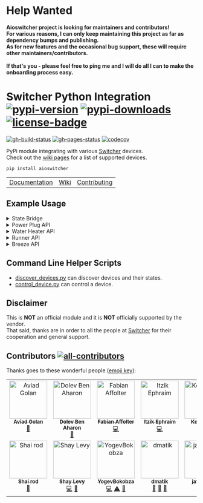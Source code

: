 # Help Wanted

<p align="left">
<strong>
Aioswitcher project is looking for maintainers and contributors!<br/>
For various reasons, I can only keep maintaining this project as far as dependency bumps and publishing.<br/>
As for new features and the occasional bug support, these will require other maintainers/contributors.<br/>
<br/>
If that's you - please feel free to ping me and I will do all I can to make the onboarding process easy.
</strong>
</p>

# Switcher Python Integration</br>[![pypi-version]][11] [![pypi-downloads]][11] [![license-badge]][4]

[![gh-build-status]][7] [![gh-pages-status]][8] [![codecov]][3]

PyPi module integrating with various [Switcher][12] devices.</br>
Check out the [wiki pages][0] for a list of supported devices.

```shell
pip install aioswitcher
```

<table>
  <td><a href="https://aioswitcher.tomfi.info/">Documentation</a></td>
  <td><a href="https://github.com/TomerFi/aioswitcher/wiki">Wiki</a></td>
  <td><a href="https://github.com/TomerFi/aioswitcher/blob/dev/CONTRIBUTING.md">Contributing</a></td>
</table>

## Example Usage

<details>
  <summary>State Bridge</summary>

```python
async def print_devices(delay):
    def on_device_found_callback(device):
        # a switcher device will broadcast a state message approximately every 4 seconds
        print(asdict(device))

    async with SwitcherBridge(on_device_found_callback):
        await asyncio.sleep(delay)

# run the bridge for 60 seconds
asyncio.run(print_devices(60))
```

</details>

<details>
  <summary>Power Plug API</summary>

  ```python
  async def control_power_plug(device_type, device_ip, device_id) :
      # for connecting to a device we need its type, id and ip address
      async with SwitcherType1Api(device_type, device_ip, device_id) as api:
          # get the device current state
          await api.get_state()
          # turn the device on
          await api.control_device(Command.ON)
          # turn the device off
          await api.control_device(Command.OFF)
          # set the device name to 'my new name'
          await api.set_device_name("my new name")

  asyncio.run(control_power_plug(DeviceType.POWER_PLUG, "111.222.11.22", "ab1c2d"))
  ```

</details>

<details>
  <summary>Water Heater API</summary>

  ```python
  async def control_water_heater(device_type, device_ip, device_id) :
      # for connecting to a device we need its type, id and ip address
      async with SwitcherType1Api(device_type, device_ip, device_id) as api:
          # get the device current state
          await api.get_state()
          # turn the device on for 15 minutes
          await api.control_device(Command.ON, 15)
          # turn the device off
          await api.control_device(Command.OFF)
          # set the device name to 'my new name'
          await api.set_device_name("my new name")
          # configure the device for 02:30 auto shutdown
          await api.set_auto_shutdown(timedelta(hours=2, minutes=30))
          # get the schedules from the device
          await api.get_schedules()
          # delete and existing schedule with id 1
          await api.delete_schedule("1")
          # create a new recurring schedule for 13:00-14:30
          # executing on sunday and friday
          await api.create_schedule("13:00", "14:30", {Days.SUNDAY, Days.FRIDAY})

  asyncio.run(control_water_heater(DeviceType.MINI, "111.222.11.22", "ab1c2d"))
  asyncio.run(control_water_heater(DeviceType.TOUCH, "111.222.11.22", "ab1c2d"))
  asyncio.run(control_water_heater(DeviceType.V2_ESP, "111.222.11.22", "ab1c2d"))
  asyncio.run(control_water_heater(DeviceType.V2_QCA, "111.222.11.22", "ab1c2d"))
  asyncio.run(control_water_heater(DeviceType.V4, "111.222.11.22", "ab1c2d"))
  ```

</details>

<details>
  <summary>Runner API</summary>

  ```python
  async def control_runner(device_type, device_ip, device_id) :
      # for connecting to a device we need its type, id and ip address
      async with SwitcherType2Api(device_type, device_ip, device_id) as api:
          # get the device current state
          await api.get_shutter_state()
          # open the shutter to 30%
          await api.set_position(30)
          # stop the shutter if currently rolling
          await api.stop_shutter()

  asyncio.run(control_runner(DeviceType.RUNNER, "111.222.11.22", "ab1c2d"))
  asyncio.run(control_runner(DeviceType.RUNNER_MINI, "111.222.11.22", "ab1c2d"))
  ```

</details>

<details>
  <summary>Breeze API</summary>

  ```python
  async def control_breeze(device_type, device_ip, device_id, remote_manager, remote_id) :
      # for connecting to a device we need its type, id and ip address
      async with SwitcherType2Api(device_type, device_ip, device_id) as api:
          # get the device current state
          await api.get_breeze_state()
          # initialize the Breeze RemoteManager and get the remote
          remote = remote_manager.get_remote(remote_id)
          # prepare a control command that turns on the Breeze
          # set to 24 degree (Celsius) cooling with vertical swing
          # send command to the device
          await api.control_breeze_device(
              remote,
              DeviceState.ON,
              ThermostatMode.COOL,
              24,
              ThermostatFanLevel.MEDIUM,
              ThermostatSwing.ON,
          )

  # create the remote manager outside the context for re-using
  remote_manager = SwitcherBreezeRemoteManager()
  asyncio.run(control_breeze(DeviceType.BREEZE, "111.222.11.22", "ab1c2d", remote_manager, "DLK65863"))
  ```

</details>

## Command Line Helper Scripts

- [discover_devices.py](https://github.com/TomerFi/aioswitcher/blob/dev/scripts/discover_devices.py) can discover devices and their
  states.
- [control_device.py](https://github.com/TomerFi/aioswitcher/blob/dev/scripts/control_device.py) can control a device.

## Disclaimer

This is **NOT** an official module and it is **NOT** officially supported by the vendor.</br>
That said, thanks are in order to all the people at [Switcher][12] for their cooperation and general support.

## Contributors [![all-contributors]][2]

Thanks goes to these wonderful people ([emoji key][1]):

<!-- ALL-CONTRIBUTORS-LIST:START - Do not remove or modify this section -->
<!-- prettier-ignore-start -->
<!-- markdownlint-disable -->
<table>
  <tbody>
    <tr>
      <td align="center" valign="top" width="14.28%"><a href="https://github.com/aviadgolan"><img src="https://avatars.githubusercontent.com/u/17742111?v=4?s=100" width="100px;" alt="Aviad Golan"/><br /><sub><b>Aviad Golan</b></sub></a><br /><a href="#data-AviadGolan" title="Data">🔣</a></td>
      <td align="center" valign="top" width="14.28%"><a href="https://github.com/dolby360"><img src="https://avatars.githubusercontent.com/u/22151399?v=4?s=100" width="100px;" alt="Dolev Ben Aharon"/><br /><sub><b>Dolev Ben Aharon</b></sub></a><br /><a href="https://github.com/TomerFi/aioswitcher/commits?author=dolby360" title="Documentation">📖</a></td>
      <td align="center" valign="top" width="14.28%"><a href="http://fabian-affolter.ch/blog/"><img src="https://avatars.githubusercontent.com/u/116184?v=4?s=100" width="100px;" alt="Fabian Affolter"/><br /><sub><b>Fabian Affolter</b></sub></a><br /><a href="https://github.com/TomerFi/aioswitcher/commits?author=fabaff" title="Code">💻</a></td>
      <td align="center" valign="top" width="14.28%"><a href="https://github.com/oranja"><img src="https://avatars.githubusercontent.com/u/679184?v=4?s=100" width="100px;" alt="Itzik Ephraim"/><br /><sub><b>Itzik Ephraim</b></sub></a><br /><a href="https://github.com/TomerFi/aioswitcher/commits?author=oranja" title="Code">💻</a></td>
      <td align="center" valign="top" width="14.28%"><a href="https://github.com/Kesav890"><img src="https://avatars.githubusercontent.com/u/82559951?v=4?s=100" width="100px;" alt="Kesav890"/><br /><sub><b>Kesav890</b></sub></a><br /><a href="https://github.com/TomerFi/aioswitcher/commits?author=Kesav890" title="Documentation">📖</a></td>
      <td align="center" valign="top" width="14.28%"><a href="http://liad.avrah.am"><img src="https://avatars.githubusercontent.com/u/7263223?v=4?s=100" width="100px;" alt="Liad Avraham"/><br /><sub><b>Liad Avraham</b></sub></a><br /><a href="https://github.com/TomerFi/aioswitcher/commits?author=liadav" title="Code">💻</a></td>
      <td align="center" valign="top" width="14.28%"><a href="https://github.com/OrBin"><img src="https://avatars.githubusercontent.com/u/6897234?v=4?s=100" width="100px;" alt="Or Bin"/><br /><sub><b>Or Bin</b></sub></a><br /><a href="https://github.com/TomerFi/aioswitcher/commits?author=OrBin" title="Code">💻</a></td>
    </tr>
    <tr>
      <td align="center" valign="top" width="14.28%"><a href="http://exploit.co.il"><img src="https://avatars.githubusercontent.com/u/1768915?v=4?s=100" width="100px;" alt="Shai rod"/><br /><sub><b>Shai rod</b></sub></a><br /><a href="#data-nightrang3r" title="Data">🔣</a></td>
      <td align="center" valign="top" width="14.28%"><a href="https://github.com/thecode"><img src="https://avatars.githubusercontent.com/u/1858925?v=4?s=100" width="100px;" alt="Shay Levy"/><br /><sub><b>Shay Levy</b></sub></a><br /><a href="https://github.com/TomerFi/aioswitcher/commits?author=thecode" title="Code">💻</a> <a href="#ideas-thecode" title="Ideas, Planning, & Feedback">🤔</a></td>
      <td align="center" valign="top" width="14.28%"><a href="https://github.com/YogevBokobza"><img src="https://avatars.githubusercontent.com/u/22839127?v=4?s=100" width="100px;" alt="YogevBokobza"/><br /><sub><b>YogevBokobza</b></sub></a><br /><a href="https://github.com/TomerFi/aioswitcher/commits?author=YogevBokobza" title="Code">💻</a> <a href="https://github.com/TomerFi/aioswitcher/commits?author=YogevBokobza" title="Tests">⚠️</a> <a href="#maintenance-YogevBokobza" title="Maintenance">🚧</a></td>
      <td align="center" valign="top" width="14.28%"><a href="https://github.com/dmatik"><img src="https://avatars.githubusercontent.com/u/5577386?v=4?s=100" width="100px;" alt="dmatik"/><br /><sub><b>dmatik</b></sub></a><br /><a href="#blog-dmatik" title="Blogposts">📝</a> <a href="#ideas-dmatik" title="Ideas, Planning, & Feedback">🤔</a> <a href="#userTesting-dmatik" title="User Testing">📓</a></td>
      <td align="center" valign="top" width="14.28%"><a href="https://github.com/jafar-atili"><img src="https://avatars.githubusercontent.com/u/19508787?v=4?s=100" width="100px;" alt="jafar-atili"/><br /><sub><b>jafar-atili</b></sub></a><br /><a href="https://github.com/TomerFi/aioswitcher/commits?author=jafar-atili" title="Code">💻</a> <a href="https://github.com/TomerFi/aioswitcher/commits?author=jafar-atili" title="Documentation">📖</a></td>
    </tr>
  </tbody>
</table>

<!-- markdownlint-restore -->
<!-- prettier-ignore-end -->

<!-- ALL-CONTRIBUTORS-LIST:END -->

<!-- Real Links -->
[0]: https://github.com/TomerFi/aioswitcher/wiki
[1]: https://allcontributors.org/docs/en/emoji-key
[2]: https://allcontributors.org
[3]: https://codecov.io/gh/TomerFi/aioswitcher
[4]: https://github.com/TomerFi/aioswitcher
[7]: https://github.com/TomerFi/aioswitcher/actions/workflows/stage.yml
[8]: https://aioswitcher.tomfi.info/
[11]: https://pypi.org/project/aioswitcher
[12]: https://www.switcher.co.il/
<!-- Badges Links -->
[all-contributors]: https://img.shields.io/github/all-contributors/tomerfi/aioswitcher?color=ee8449&style=flat-square
[codecov]: https://codecov.io/gh/TomerFi/aioswitcher/graph/badge.svg
[gh-build-status]: https://github.com/TomerFi/aioswitcher/actions/workflows/stage.yml/badge.svg
[gh-pages-status]: https://github.com/TomerFi/aioswitcher/actions/workflows/pages.yml/badge.svg
[license-badge]: https://img.shields.io/github/license/tomerfi/aioswitcher
[pypi-downloads]: https://img.shields.io/pypi/dm/aioswitcher.svg?logo=pypi&color=1082C2
[pypi-version]: https://img.shields.io/pypi/v/aioswitcher?logo=pypi
